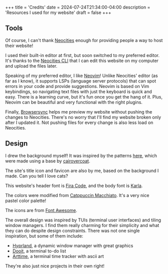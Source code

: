 +++
title = 'Credits'
date = 2024-07-24T21:34:00-04:00
description = 'Resources I used for my website'
draft = false
+++

## Tools

Of course, I can't thank [Neocities](https://neocities.org/) enough for providing people a way to host their website!

I used their built-in editor at first, but soon switched to my preferred editor. It's thanks to the [Neocities CLI](https://neocities.org/cli) that I can edit this website on my computer and upload the files later.

Speaking of my preferred editor, I like [Neovim](https://github.com/neovim/neovim)! Unlike Neocities' editor (as far as I know), it supports LSPs (language server protocols) that can spot errors in your code and provide suggestions. Neovim is based on Vim keybindings, so navigating text files with just the keyboard is quick and easy. There is a learning curve, but it's fun once you get the hang of it. Plus, Neovim can be beautiful and very functional with the right plugins.

Finally, [Browsersync](https://browsersync.io/) helps me preview my website without pushing the changes to Neocities. There's no worry that I'll find my website broken only after I updated it. Not pushing files for every change is also less load on Neocities.

## Design

I drew the background myself! It was inspired by the patterns [here](https://nonexistentfandomsfandom.neocities.org/graphics/backgrounds), which were made using a base by [cairovercoat](https://cairovercoat.tumblr.com/tagged/pixel+pattern).

The site's title icon and favicon are also by me, based on the background I made. Can you tell I love cats?

This website's header font is [Fira Code](https://github.com/tonsky/FiraCode), and the body font is [Karla](https://github.com/googlefonts/karla).

The colors were modified from [Catppuccin Macchiato](https://catppuccin.com/). It's a very nice pastel color palette!

The icons are from [Font Awesome](https://fontawesome.com/).

The overall design was inspired by TUIs (terminal user interfaces) and tiling window managers. I find them really charming for their simplicity and what they can do despite design constraints. There was not one single inspiration, but some of them include:

- [Hyprland](https://hyprland.org/), a dynamic window manager with great graphics
- [Dooit](https://github.com/kraanzu/dooit), a terminal to-do list
- [Arttime](https://github.com/poetaman/arttime), a terminal time tracker with ascii art

They're also just nice projects in their own right!

